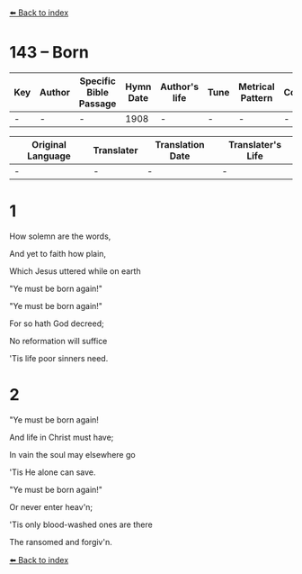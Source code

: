 [⬅️ Back to index](../README.md)

# 143 – Born

Key | Author   | Specific Bible Passage     |Hymn Date |Author's life |Tune |Metrical Pattern   |Composer/Source
-- | --------- | ---------------------------|----------|--------------|-----|-------------------|-------------  
- |- |- |1908 |- |- |- |-

Original Language | Translater | Translation Date   | Translater's Life  
----------------- | --------- | --------------------|-------------     
\- |- |- |-




# 1

How solemn are the words,

And yet to faith how plain,

Which Jesus uttered while on earth

"Ye must be born again!"

"Ye must be born again!"

For so hath God decreed;

No reformation will suffice

'Tis life poor sinners need.



# 2

"Ye must be born again!

And life in Christ must have;

In vain the soul may elsewhere go

'Tis He alone can save.

"Ye must be born again!"

Or never enter heav'n;

'Tis only blood-washed ones are there

The ransomed and forgiv'n. 



[⬅️ Back to index](../README.md)
